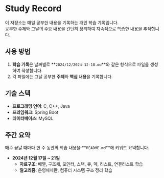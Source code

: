 # Study Record

이 저장소는 매일 공부한 내용을 기록하는 개인 학습 기록입니다.   
공부한 주제와 그날의 주요 내용을 간단히 정리하여 지속적으로 학습한 내용을 추적합니다.  

## 사용 방법

1. **학습 기록**은 날짜별로 **`2024/12/2024-12-18.md`**와 같은 형식으로 파일을 생성하여 작성합니다.
2. 각 파일에는 그날 공부한 **주제**와 **핵심 내용**을 기록합니다.

## 기술 스택

- **프로그래밍 언어**: C, C++, Java
- **프레임워크**: Spring Boot
- **데이터베이스**: MySQL

## 주간 요약

매주 끝날 때마다 한 주 동안의 학습 내용을 **`README.md`**에 키워드 요약합니다.

- **2024년 12월 17일 ~ 21일**
  - **자료구조**: 배열, 구조체, 포인터, 스택, 큐, 덱, 리스트, 연결리스트 학습
  - **알고리즘**: 운영체제란, 컴퓨터 시스템 구조 정리 학습
